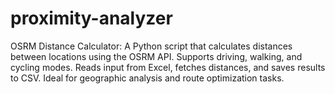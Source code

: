 # proximity-analyzer
OSRM Distance Calculator: A Python script that calculates distances between locations using the OSRM API. Supports driving, walking, and cycling modes. Reads input from Excel, fetches distances, and saves results to CSV. Ideal for geographic analysis and route optimization tasks.
